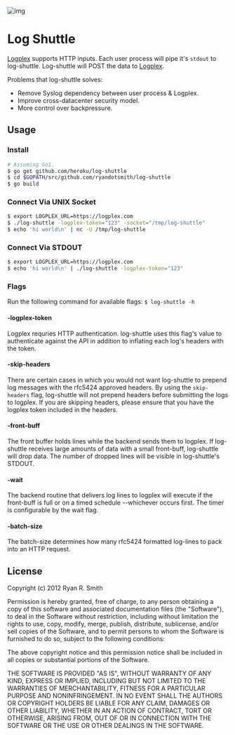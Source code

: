 ![img](http://f.cl.ly/items/3o1i1M3i250F1j0Y3r2O/Space-shuttle-Endeavour-008.jpeg)

# Log Shuttle

[Logplex](https://github.com/heroku/logplex) supports HTTP inputs. Each user process will pipe it's `stdout` to log-shuttle. Log-shuttle will POST the data to [Logplex](https://github.com/heroku/logplex).

Problems that log-shuttle solves:

* Remove Syslog dependency between user process & Logplex.
* Improve cross-datacenter security model.
* More control over backpressure.

## Usage

### Install

```bash
# Assuming Go1.
$ go get github.com/heroku/log-shuttle
$ cd $GOPATH/src/github.com/ryandotsmith/log-shuttle
$ go build
```

### Connect Via UNIX Socket

```bash
$ export LOGPLEX_URL=https://logplex.com
$ ./log-shuttle -logplex-token="123" -socket="/tmp/log-shuttle"
$ echo 'hi world\n' | nc -U /tmp/log-shuttle
```

### Connect Via STDOUT

```bash
$ export LOGPLEX_URL=https://logplex.com
$ echo 'hi world\n' | ./log-shuttle -logplex-token="123"
```

### Flags

Run the following command for available flags: `$ log-shuttle -h`

#### -logplex-token

Logplex requries HTTP authentication. log-shuttle uses this flag's value to authenticate against the API in addition to inflating each log's headers with the token.

#### -skip-headers

There are certain cases in which you would not want log-shuttle to prepend log messages with the rfc5424 approved headers. By using the `skip-headers` flag, log-shuttle will not prepend headers before submitting the logs to logplex. If you are skipping headers, please ensure that you have the logplex token included in the headers.

#### -front-buff

The front buffer holds lines while the backend sends them to logplex. If log-shuttle receives large amounts of data with a small front-buff, log-shuttle will drop data. The number of dropped lines will be visible in log-shuttle's STDOUT.

#### -wait

The backend routine that delivers log lines to logplex will execute if the front-buff is full or on a timed schedule --whichever occurs first. The timer is configurable by the wait flag.

#### -batch-size

The batch-size determines how many rfc5424 formatted log-lines to pack into an HTTP request.

## License

Copyright (c) 2012 Ryan R. Smith

Permission is hereby granted, free of charge, to any person obtaining a copy of this software and associated documentation files (the "Software"), to deal in the Software without restriction, including without limitation the rights to use, copy, modify, merge, publish, distribute, sublicense, and/or sell copies of the Software, and to permit persons to whom the Software is furnished to do so, subject to the following conditions:

The above copyright notice and this permission notice shall be included in all copies or substantial portions of the Software.

THE SOFTWARE IS PROVIDED "AS IS", WITHOUT WARRANTY OF ANY KIND, EXPRESS OR IMPLIED, INCLUDING BUT NOT LIMITED TO THE WARRANTIES OF MERCHANTABILITY, FITNESS FOR A PARTICULAR PURPOSE AND NONINFRINGEMENT. IN NO EVENT SHALL THE AUTHORS OR COPYRIGHT HOLDERS BE LIABLE FOR ANY CLAIM, DAMAGES OR OTHER LIABILITY, WHETHER IN AN ACTION OF CONTRACT, TORT OR OTHERWISE, ARISING FROM, OUT OF OR IN CONNECTION WITH THE SOFTWARE OR THE USE OR OTHER DEALINGS IN THE SOFTWARE.
